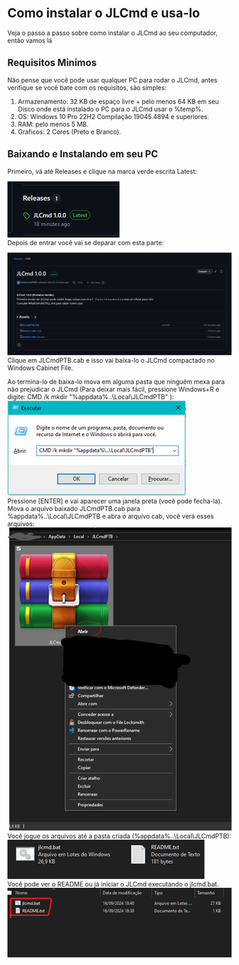
# Como instalar o JLCmd e usa-lo

Veja o passo a passo sobre como instalar o JLCmd ao seu computador, então vamos lá

## Requisitos Minimos
Não pense que você pode usar qualquer PC para rodar o JLCmd, antes verifique se você bate com os requisitos, são simples:
  1. Armazenamento: 32 KB de espaço livre + pelo menos 64 KB em seu Disco onde está instalado o PC para o JLCmd usar o %temp%.
  2. OS: Windows 10 Pro 22H2 Compilação 19045.4894 e superiores.
  3. RAM: pelo menos 5 MB.
  4. Graficos: 2 Cores (Preto e Branco).

## Baixando e Instalando em seu PC
Primeiro, vá até Releases e clique na marca verde escrita Latest:

![stp1](./installimg/step1.png)
<br>
Depois de entrar você vai se deparar com esta parte:

![rp](./installimg/releases-page.png)
<br>
Clique em JLCmdPTB.cab e isso vai baixa-lo o JLCmd compactado no Windows Cabinet File. 

Ao termina-lo de baixa-lo mova em alguma pasta que ninguém mexa para não prejudicar o JLCmd (Para deixar mais fácil, pressione Windows+R e digite: CMD /k mkdir "%appdata%\..\Local\JLCmdPTB" ):
<br>
![stp3](./installimg/step3.png)
<br>
Pressione [ENTER] e vai aparecer uma janela preta (você pode fecha-la).
<br>
Mova o arquivo baixado JLCmdPTB.cab para %appdata%\..\Local\JLCmdPTB e abra o arquivo cab, você verá esses arquivos:
![stp4](./installimg/step4.png)
<br>
Você jogue os arquivos até a pasta criada (%appdata%\..\Local\JLCmdPTB):
![stp4](./installimg/step4-2.png)
<br>
Você pode ver o README ou já iniciar o JLCmd executando o jlcmd.bat.
![fe](./installimg/filesextracted.png)




